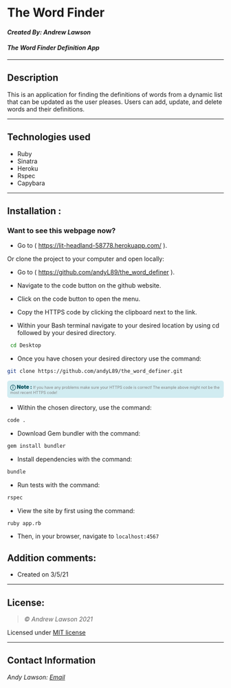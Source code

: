 # The Word Finder
#### *Created By: Andrew Lawson*
#### *The Word Finder Definition App*

* * *

## Description
This is an application for finding the definitions of words from a dynamic list that can be updated as the user pleases. Users can add, update, and delete words and their definitions.
* * *

## Technologies used
* Ruby
* Sinatra
* Heroku
* Rspec
* Capybara

* * *


## Installation :
### Want to see this webpage now?

* Go to ( https://lit-headland-58778.herokuapp.com/ ).

Or clone the project to your computer and open locally:

* Go to ( https://github.com/andyL89/the_word_definer ).

*  Navigate to the code button on the github website.

* Click on the code button to open the menu.

- Copy the HTTPS code by clicking the clipboard next to the link.

- Within your Bash terminal navigate to your desired location by using cd followed by your desired directory.

```bash
 cd Desktop
```

- Once you have chosen your desired directory use the command:
```bash
git clone https://github.com/andyL89/the_word_definer.git
```

<div
  style="
    background-color: #d1ecf1;
    color: grey; padding: 6px;
    font-size: 9px;
    border-radius: 5px;
    border: 1px solid #d4ecf1;
    margin-bottom: 12px"
>
  <span
    style="
      font-size: 12px;
      font-weight: 600;
      color: #0c5460;"
  >
    ⓘ
  </span>
  <span
    style="
      font-size: 12px;
      font-weight: 900;
      color: #0c5460;
      margin-bottom: 24px"
  >
    Note :
  </span>
  If you have any problems make sure your HTTPS code is correct! The example above might not be the most recent HTTPS code!
</div>


* Within the chosen directory, use the command:

``` bash
code .
```

* Download Gem bundler with the command:

``` bash
gem install bundler
```

* Install dependencies with the command:

``` bash
bundle
```

* Run tests with the command:

``` bash
rspec
```

* View the site by first using the command:

``` bash
ruby app.rb
```

* Then, in your browser, navigate to `localhost:4567`

## Addition comments:
* Created on 3/5/21


* * *

## License:
> *&copy; Andrew Lawson 2021*

Licensed under [MIT license](https://mit-license.org/)

* * *

## Contact Information
_Andy Lawson: [Email](alawson89@gmail.com)_